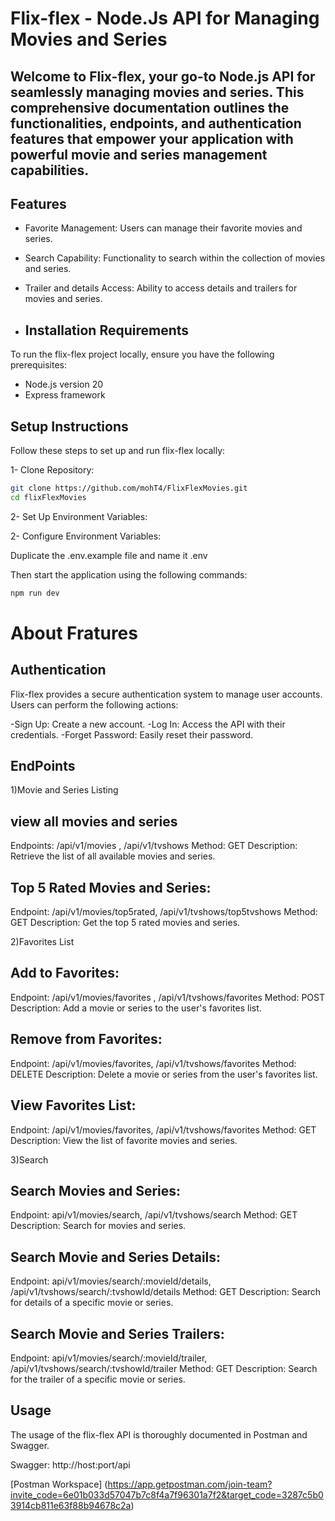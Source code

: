 # Flix-flex - Node.Js API for Managing Movies and Series
## Welcome to Flix-flex, your go-to Node.js API for seamlessly managing movies and series. This comprehensive documentation outlines the functionalities, endpoints, and authentication features that empower your application with powerful movie and series management capabilities.

## Features
- Favorite Management: Users can manage their favorite movies and series.
- Search Capability: Functionality to search within the collection of movies and series.
- Trailer and details Access: Ability to access details and trailers for movies and series.

- ## Installation Requirements
To run the flix-flex project locally, ensure you have the following prerequisites:
- Node.js version 20
- Express framework

## Setup Instructions
Follow these steps to set up and run flix-flex locally:

1- Clone Repository:

```bash
git clone https://github.com/mohT4/FlixFlexMovies.git
cd flixFlexMovies
```
2- Set Up Environment Variables:

2- Configure Environment Variables:

Duplicate the .env.example file  and name it .env

Then start the application using the following commands:
```bash
npm run dev
```
# About Fratures

## Authentication
Flix-flex provides a secure authentication system to manage user accounts. Users can perform the following actions:

-Sign Up: Create a new account.
-Log In: Access the API with their credentials.
-Forget Password: Easily reset their password.

## EndPoints 
1)Movie and Series Listing

## view all movies and series 
Endpoints: /api/v1/movies , /api/v1/tvshows
Method: GET
Description: Retrieve the list of all available movies and series.

## Top 5 Rated Movies and Series:
Endpoint: /api/v1/movies/top5rated, /api/v1/tvshows/top5tvshows
Method: GET
Description: Get the top 5 rated movies and series.

2)Favorites List 

## Add to Favorites:
Endpoint: /api/v1/movies/favorites , /api/v1/tvshows/favorites 
Method: POST
Description: Add a movie or series to the user's favorites list.

## Remove from Favorites:
Endpoint: /api/v1/movies/favorites, /api/v1/tvshows/favorites
Method: DELETE
Description: Delete a movie or series from the user's favorites list.

## View Favorites List:
Endpoint: /api/v1/movies/favorites, /api/v1/tvshows/favorites
Method: GET
Description: View the list of favorite movies and series.

3)Search

## Search Movies and Series:
Endpoint: api/v1/movies/search, /api/v1/tvshows/search
Method: GET
Description: Search for movies and series.

## Search Movie and Series Details:
Endpoint: api/v1/movies/search/:movieId/details, /api/v1/tvshows/search/:tvshowId/details
Method: GET
Description: Search for details of a specific movie or series.

## Search Movie and Series Trailers:
Endpoint: api/v1/movies/search/:movieId/trailer, /api/v1/tvshows/search/:tvshowId/trailer
Method: GET
Description: Search for the trailer of a specific movie or series.

## Usage
The usage of the flix-flex API is thoroughly documented in Postman and Swagger.

Swagger: http://host:port/api

[Postman Workspace] (https://app.getpostman.com/join-team?invite_code=6e01b033d57047b7c8f4a7f96301a7f2&target_code=3287c5b03914cb811e63f88b94678c2a)

